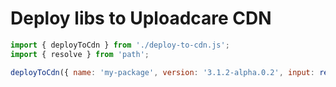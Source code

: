 # Deploy libs to Uploadcare CDN

```js
import { deployToCdn } from './deploy-to-cdn.js';
import { resolve } from 'path';

deployToCdn({ name: 'my-package', version: '3.1.2-alpha.0.2', input: resolve('./dist'), dry: true });
```

